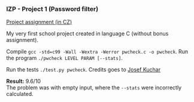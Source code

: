 ### IZP - Project 1 (Password filter)

[Project assignment (in CZ)](https://github.com/smatand/izp1_projekt/blob/master/izp_projekt1.pdf)

My very first school project created in language C (without bonus assignment). 

Compile `gcc -std=c99 -Wall -Wextra -Werror pwcheck.c -o pwcheck`.
Run the program `./pwcheck LEVEL PARAM [--stats]`.

Run the tests `./test.py pwcheck`. Credits goes to [Josef Kuchar](https://github.com/JosefKuchar)

**Result:** 9.6/10  
The problem was with empty input, where the `--stats` were incorrectly calculated. 
